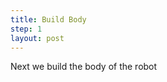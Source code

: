 ```yaml
---
title: Build Body
step: 1
layout: post
---
```


Next we build the body of the robot 

<script src="https://gist.github.com/madhephaestus/23b283a99354ad45eeee4b46d0e9aec2.js"></script>
